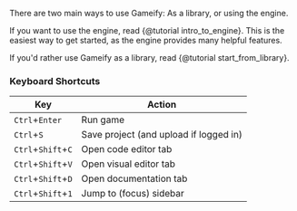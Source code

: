 
There are two main ways to use Gameify: As a library, or using the engine.

If you want to use the engine, read {@tutorial intro_to_engine}. This is the easiest
way to get started, as the engine provides many helpful features.

If you'd rather use Gameify as a library, read {@tutorial start_from_library}.

### Keyboard Shortcuts

| Key | Action |
| -- | -- |
| `Ctrl`+`Enter` | Run game |
| `Ctrl`+`S` | Save project (and upload if logged in) |
| `Ctrl`+`Shift`+`C` | Open code editor tab |
| `Ctrl`+`Shift`+`V` | Open visual editor tab |
| `Ctrl`+`Shift`+`D` | Open documentation tab |
| `Ctrl`+`Shift`+`1` | Jump to (focus) sidebar |
